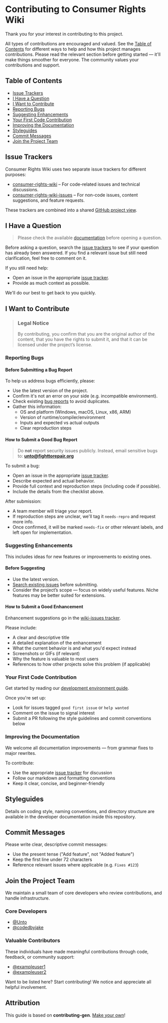<!-- omit in toc -->
# Contributing to Consumer Rights Wiki

Thank you for your interest in contributing to this project.

All types of contributions are encouraged and valued. See the [Table of Contents](#table-of-contents) for different ways to help and how this project manages contributions. Please read the relevant section before getting started — it'll make things smoother for everyone. The community values your contributions and support.

<!-- omit in toc -->
## Table of Contents

- [Issue Trackers](#issue-trackers)
- [I Have a Question](#i-have-a-question)
- [I Want to Contribute](#i-want-to-contribute)
- [Reporting Bugs](#reporting-bugs)
- [Suggesting Enhancements](#suggesting-enhancements)
- [Your First Code Contribution](#your-first-code-contribution)
- [Improving the Documentation](#improving-the-documentation)
- [Styleguides](#styleguides)
- [Commit Messages](#commit-messages)
- [Join the Project Team](#join-the-project-team)

## Issue Trackers

Consumer Rights Wiki uses two separate issue trackers for different purposes:

- [consumer-rights-wiki](https://github.com/Consumer-Rights-Wiki-Org/wiki) – For code-related issues and technical discussions.
- [consumer-rights-wiki-issues](https://github.com/Consumer-Rights-Wiki-Org/wiki-issues/issues) – For non-code issues, content suggestions, and feature requests.

These trackers are combined into a shared [GitHub project view](https://github.com/orgs/Consumer-Rights-Wiki-Org/projects/1).

## I Have a Question

> Please check the available [documentation](https://github.com/Consumer-Rights-Wiki-Org/wiki/wiki) before opening a question.

Before asking a question, search the [issue trackers](#issue-trackers) to see if your question has already been answered. If you find a relevant issue but still need clarification, feel free to comment on it.

If you still need help:

- Open an issue in the appropriate [issue tracker](#issue-trackers).
- Provide as much context as possible.

We'll do our best to get back to you quickly.

## I Want to Contribute

> ### Legal Notice <!-- omit in toc -->
> By contributing, you confirm that you are the original author of the content, that you have the rights to submit it, and that it can be licensed under the project’s license.

### Reporting Bugs

<!-- omit in toc -->
#### Before Submitting a Bug Report

To help us address bugs efficiently, please:

- Use the latest version of the project.
- Confirm it's not an error on your side (e.g. incompatible environment).
- Check existing [bug reports](https://github.com/Consumer-Rights-Wiki-Org/wiki/issues?q=label%3Abug) to avoid duplicates.
- Gather this information:
  - OS and platform (Windows, macOS, Linux, x86, ARM)
  - Version of runtime/compiler/environment
  - Inputs and expected vs actual outputs
  - Clear reproduction steps

<!-- omit in toc -->
#### How to Submit a Good Bug Report

> Do **not** report security issues publicly. Instead, email sensitive bugs to: **unto@fighttorepair.org**

To submit a bug:

- Open an issue in the appropriate [issue tracker](#issue-trackers).
- Describe expected and actual behavior.
- Provide full context and reproduction steps (including code if possible).
- Include the details from the checklist above.

After submission:

- A team member will triage your report.
- If reproduction steps are unclear, we'll tag it `needs-repro` and request more info.
- Once confirmed, it will be marked `needs-fix` or other relevant labels, and left open for implementation.

### Suggesting Enhancements

This includes ideas for new features or improvements to existing ones.

<!-- omit in toc -->
#### Before Suggesting

- Use the latest version.
- [Search existing issues](https://github.com/Consumer-Rights-Wiki-Org/wiki-issues/issues) before submitting.
- Consider the project’s scope — focus on widely useful features. Niche features may be better suited for extensions.

<!-- omit in toc -->
#### How to Submit a Good Enhancement

Enhancement suggestions go in the [wiki-issues tracker](https://github.com/Consumer-Rights-Wiki-Org/wiki-issues/issues).

Please include:

- A clear and descriptive title
- A detailed explanation of the enhancement
- What the current behavior is and what you'd expect instead
- Screenshots or GIFs (if relevant)
- Why the feature is valuable to most users
- References to how other projects solve this problem (if applicable)

### Your First Code Contribution

Get started by reading our [development environment guide](https://github.com/Consumer-Rights-Wiki-Org/wiki/wiki/Setting-up-a-development-environment).

Once you're set up:

- Look for issues tagged `good first issue` or `help wanted`
- Comment on the issue to signal interest
- Submit a PR following the style guidelines and commit conventions below

### Improving the Documentation

We welcome all documentation improvements — from grammar fixes to major rewrites.

To contribute:

- Use the appropriate [issue tracker](#issue-trackers) for discussion
- Follow our markdown and formatting conventions
- Keep it clear, concise, and beginner-friendly

## Styleguides

Details on coding style, naming conventions, and directory structure are available in the developer documentation inside this repository.

## Commit Messages

Please write clear, descriptive commit messages:

- Use the present tense ("Add feature", not "Added feature")
- Keep the first line under 72 characters
- Reference relevant issues where applicable (e.g. `Fixes #123`)

## Join the Project Team

We maintain a small team of core developers who review contributions, and handle infrastructure.

### Core Developers
- [@Unto](https://github.com/untocodes)
- [@codedbyjake](https://github.com/codedbyjake)

### Valuable Contributors
These individuals have made meaningful contributions through code, feedback, or community support:

- [@exampleuser1](https://github.com/exampleuser1)
- [@exampleuser2](https://github.com/exampleuser2)

Want to be listed here? Start contributing! We notice and appreciate all helpful involvement.

<!-- omit in toc -->
## Attribution

This guide is based on **contributing-gen**. [Make your own](https://github.com/bttger/contributing-gen)!
